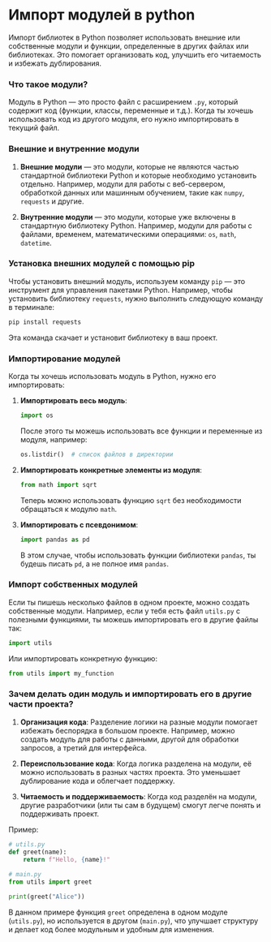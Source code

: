 # Импорт модулей в python

Импорт библиотек в Python позволяет использовать внешние или собственные модули и функции, определенные в других файлах или библиотеках. Это помогает организовать код, улучшить его читаемость и избежать дублирования.

### Что такое модули?
Модуль в Python — это просто файл с расширением `.py`, который содержит код (функции, классы, переменные и т.д.). Когда ты хочешь использовать код из другого модуля, его нужно импортировать в текущий файл.

### Внешние и внутренние модули
1. **Внешние модули** — это модули, которые не являются частью стандартной библиотеки Python и которые необходимо установить отдельно. Например, модули для работы с веб-сервером, обработкой данных или машинным обучением, такие как `numpy`, `requests` и другие.

2. **Внутренние модули** — это модули, которые уже включены в стандартную библиотеку Python. Например, модули для работы с файлами, временем, математическими операциями: `os`, `math`, `datetime`.

### Установка внешних модулей с помощью pip
Чтобы установить внешний модуль, используем команду `pip` — это инструмент для управления пакетами Python. Например, чтобы установить библиотеку `requests`, нужно выполнить следующую команду в терминале:
```bash
pip install requests
```
Эта команда скачает и установит библиотеку в ваш проект.

### Импортирование модулей
Когда ты хочешь использовать модуль в Python, нужно его импортировать:
1. **Импортировать весь модуль**:
   ```python
   import os
   ```
   После этого ты можешь использовать все функции и переменные из модуля, например:
   ```python
   os.listdir()  # список файлов в директории
   ```

2. **Импортировать конкретные элементы из модуля**:
   ```python
   from math import sqrt
   ```
   Теперь можно использовать функцию `sqrt` без необходимости обращаться к модулю `math`.

3. **Импортировать с псевдонимом**:
   ```python
   import pandas as pd
   ```
   В этом случае, чтобы использовать функции библиотеки `pandas`, ты будешь писать `pd`, а не полное имя `pandas`.

### Импорт собственных модулей
Если ты пишешь несколько файлов в одном проекте, можно создать собственные модули. Например, если у тебя есть файл `utils.py` с полезными функциями, ты можешь импортировать его в другие файлы так:
```python
import utils
```
Или импортировать конкретную функцию:
```python
from utils import my_function
```

### Зачем делать один модуль и импортировать его в другие части проекта?
1. **Организация кода**: Разделение логики на разные модули помогает избежать беспорядка в большом проекте. Например, можно создать модуль для работы с данными, другой для обработки запросов, а третий для интерфейса.
   
2. **Переиспользование кода**: Когда логика разделена на модули, её можно использовать в разных частях проекта. Это уменьшает дублирование кода и облегчает поддержку.

3. **Читаемость и поддерживаемость**: Когда код разделён на модули, другие разработчики (или ты сам в будущем) смогут легче понять и поддерживать проект.

Пример:
```python
# utils.py
def greet(name):
    return f"Hello, {name}!"
    
# main.py
from utils import greet

print(greet("Alice"))
```

В данном примере функция `greet` определена в одном модуле (`utils.py`), но используется в другом (`main.py`), что улучшает структуру и делает код более модульным и удобным для изменения.